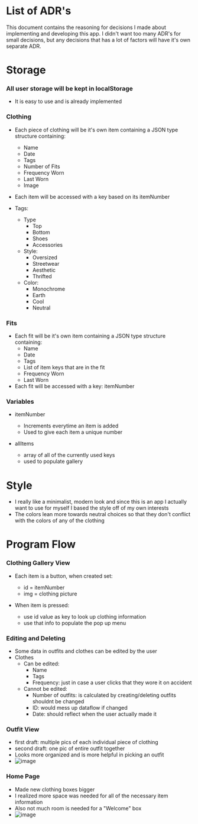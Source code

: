 # List of ADR's
This document contains the reasoning for decisions I made about implementing and developing this app. I didn't want too many ADR's for
small decisions, but any decisions that has a lot of factors will have it's own separate ADR.

# Storage
### All user storage will be kept in localStorage
- It is easy to use and is already implemented

### Clothing
- Each piece of clothing will be it's own item containing a JSON type structure containing:
  - Name
  - Date
  - Tags
  - Number of Fits
  - Frequency Worn
  - Last Worn
  - Image
- Each item will be accessed with a key based on its itemNumber

- Tags:
  - Type
    - Top
    - Bottom
    - Shoes
    - Accessories
  - Style:
    - Oversized
    - Streetwear
    - Aesthetic
    - Thrifted
  - Color:
    - Monochrome
    - Earth
    - Cool
    - Neutral
### Fits
- Each fit will be it's own item containing a JSON type structure containing:
  - Name
  - Date
  - Tags
  - List of item keys that are in the fit
  - Frequency Worn
  - Last Worn
- Each fit will be accessed with a key: itemNumber

### Variables
- itemNumber
  - Increments everytime an item is added
  - Used to give each item a unique number

- allItems
  - array of all of the currently used keys
  - used to populate gallery

# Style
- I really like a minimalist, modern look and since this is an app I actually want to use for myself
I based the style off of my own interests
- The colors lean more towards neutral choices so that they don't conflict with the colors of any of the clothing

# Program Flow

### Clothing Gallery View
- Each item is a button, when created set:
  - id = itemNumber
  - img = clothing picture

- When item is pressed:
  - use id value as key to look up clothing information
  - use that info to populate the pop up menu

### Editing and Deleting
- Some data in outfits and clothes can be edited by the user
- Clothes
  - Can be edited:
    - Name
    - Tags
    - Frequency: just in case a user clicks that they wore it on accident
  - Cannot be edited:
    - Number of outfits: is calculated by creating/deleting outfits shouldnt be changed
    - ID: would mess up dataflow if changed
    - Date: should reflect when the user actually made it
### Outfit View
- first draft: multiple pics of each individual piece of clothing
- second draft: one pic of entire outfit together
- Looks more organized and is more helpful in picking an outfit
- ![image](https://user-images.githubusercontent.com/114447806/209722495-90b18b85-17b8-4e4e-87ee-b0151337fbc3.png)

### Home Page
- Made new clothing boxes bigger
- I realized more space was needed for all of the necessary item information
- Also not much room is needed for a "Welcome" box
- ![image](https://user-images.githubusercontent.com/114447806/211123955-294a351c-e32e-4dbf-b6b4-220e1d692b80.png)

